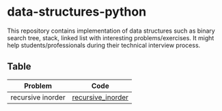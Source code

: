 # data-structures-python

This repository contains implementation of data structures such as binary search tree, stack, linked list with interesting problems/exercises. It might help students/professionals during their technical interview process.

## Table


| Problem  | Code |
| ------------- | ------------- |
| recursive inorder  | [recursive_inorder](https://github.com/visajkapadia/data-structures-python/blob/master/BinarySearchTree/recursive_inorder_traverse.py)  |
